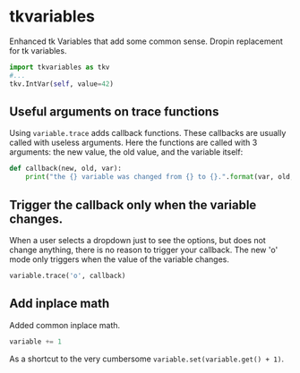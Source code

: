 # tkvariables
Enhanced tk Variables that add some common sense. Dropin replacement for tk variables. 

```python
import tkvariables as tkv
#...
tkv.IntVar(self, value=42)
```

## Useful arguments on trace functions

Using `variable.trace` adds callback functions. These callbacks are usually called with useless arguments. Here the functions are called with 3 arguments: the new value, the old value, and the variable itself: 

```python
def callback(new, old, var):
    print("the {} variable was changed from {} to {}.".format(var, old, new))
```

## Trigger the callback only when the variable changes. 

When a user selects a dropdown just to see the options, but does not change anything, there is no reason to trigger your callback. The new 'o' mode only triggers when the value of the variable changes. 

```python
variable.trace('o', callback)
```

## Add inplace math

Added common inplace math. 

```python
variable += 1
```
 As a shortcut to the very cumbersome `variable.set(variable.get() + 1)`. 
